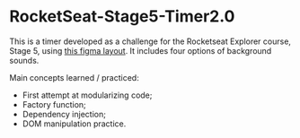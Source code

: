 # RocketSeat-Stage5-Timer2.0

This is a timer developed as a challenge for the Rocketseat Explorer course, Stage 5, using [this figma layout](https://www.figma.com/file/hrd5SwCGGDaYhtyJoHvOKB/Stage-05---Dark-Mode-FocusTimer-(Copy)?node-id=0%3A1). It includes four options of background sounds.

Main concepts learned / practiced:
- First attempt at modularizing code;
- Factory function;
- Dependency injection;
- DOM manipulation practice.
